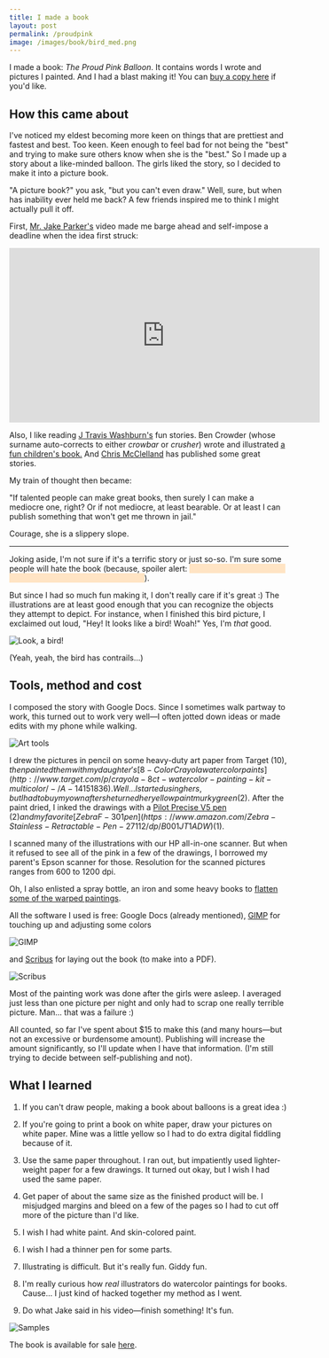 ```yaml
---
title: I made a book
layout: post
permalink: /proudpink
image: /images/book/bird_med.png
---
```


<style>
.spoiler {
    cursor: pointer;
    color: bisque;
    background-color: bisque;
    -webkit-user-select: none;  /* Chrome all / Safari all */
    -moz-user-select: none;     /* Firefox all */
    -ms-user-select: none;      /* IE 10+ */
    user-select: none;
}
.spoiler:focus {
    color: inherit;
    background-color: inherit;
    outline: none;
}
</style>

<script>
$(function() {
    $('a[href^=http]').each(function() {
        if (this.href.indexOf(location.hostname) === -1) {
            $(this).attr({
                target: "_blank",
                title: "Opens in a new window",
                rel: "noopener noreferrer",
            });
        }
    })
});
</script>

I made a book: *The Proud Pink Balloon*.  It contains words I wrote and pictures I painted.  And I had a blast making it!  You can <a href="http://www.theproudpinkballoon.com">buy a copy here</a> if you'd like.

## How this came about

I've noticed my eldest becoming more keen on things that are prettiest and fastest and best.  Too keen.  Keen enough to feel bad for not being the "best" and trying to make sure others know when she is the "best."  So I made up a story about a like-minded balloon.  The girls liked the story, so I decided to make it into a picture book.

"A picture book?" you ask, "but you can't even draw."  Well, sure, but when has inability ever held me back?  A few friends inspired me to think I might actually pull it off.

First, [Mr. Jake Parker's](http://mrjakeparker.com/) video made me barge ahead and self-impose a deadline when the idea first struck:

<iframe width="560" height="315" style="margin: 0 auto;" src="https://www.youtube.com/embed/lRtV-ugIT0k" frameborder="0" allowfullscreen></iframe>

Also, I like reading [J Travis Washburn's](http://www.jwashburn.com/) fun stories.  Ben Crowder (whose surname auto-corrects to either *crowbar* or *crusher*) wrote and illustrated [a fun children's book.](http://bencrowder.net/books/picture-books/the-circle-book/)  And [Chris McClelland](http://theprovocanyonreview.net/about-us.html) has published some great stories.

My train of thought then became:

"If talented people can make great books, then surely I can make a mediocre one, right?  Or if not mediocre, at least bearable. Or at least I can publish something that won't get me thrown in jail."

Courage, she is a slippery slope.

---

Joking aside, I'm not sure if it's a terrific story or just so-so. I'm sure some people will hate the book (because, spoiler alert: <span class="spoiler" tabindex="0">if you've ever seen a child with a balloon, you know how it ends</span>).

But since I had so much fun making it, I don't really care if it's great :) The illustrations are at least good enough that you can recognize the objects they attempt to depict.  For instance, when I finished this bird picture, I exclaimed out loud, "Hey! It looks like a bird! Woah!" Yes, I'm *that* good.

![Look, a bird!](/images/book/bird_med.png)

(Yeah, yeah, the bird has contrails...)



## Tools, method and cost

I composed the story with Google Docs.  Since I sometimes walk partway to work, this turned out to work very well&mdash;I often jotted down ideas or made edits with my phone while walking.

![Art tools](/images/book/arttools_med.png)

I drew the pictures in pencil on some heavy-duty art paper from Target ($10), then painted them with my daughter's [8-Color Crayola water color paints](http://www.target.com/p/crayola-8ct-watercolor-painting-kit-multicolor/-/A-14151836).  Well... I started using hers, but I had to buy my own after she turned her yellow paint murky green ($2).  After the paint dried, I inked the drawings with a [Pilot Precise V5 pen](https://www.amazon.com/Pilot-Precise-Stick-Rolling-35334/dp/B00006IEBI) ($2) and my favorite [Zebra F-301 pen](https://www.amazon.com/Zebra-Stainless-Retractable-Pen-27112/dp/B001JT1ADW) ($1).

I scanned many of the illustrations with our HP all-in-one scanner.  But when it refused to see all of the pink in a few of the drawings, I borrowed my parent's Epson scanner for those.  Resolution for the scanned pictures ranges from 600 to 1200 dpi.

Oh, I also enlisted a spray bottle, an iron and some heavy books to [flatten some of the warped paintings](https://www.youtube.com/watch?v=tL6fxMgtU9A).

All the software I used is free:  Google Docs (already mentioned), [GIMP](https://www.gimp.org/) for touching up and adjusting some colors

![GIMP](/images/book/gimp.png)

and [Scribus](https://www.scribus.net/) for laying out the book (to make into a PDF).

![Scribus](/images/book/scribus.png)

Most of the painting work was done after the girls were asleep.  I averaged just less than one picture per night and only had to scrap one really terrible picture.  Man... that was a failure :)

All counted, so far I've spent about $15 to make this (and many hours&mdash;but not an excessive or burdensome amount).  Publishing will increase the amount significantly, so I'll update when I have that information. (I'm still trying to decide between self-publishing and not).

<!-- Since I wanted a hardcover copy, the most expensive part of this process was publishing.  I used [Ingram Spark](http://www.ingramspark.com/).  If I'd wanted a softcover, I could have published using Amazon's CreateSpace for free.
-->


## What I learned

1. If you can't draw people, making a book about balloons is a great idea :)

1. If you're going to print a book on white paper, draw your pictures on white paper.  Mine was a little yellow so I had to do extra digital fiddling because of it.

1. Use the same paper throughout.  I ran out, but impatiently used lighter-weight paper for a few drawings.  It turned out okay, but I wish I had used the same paper.

1. Get paper of about the same size as the finished product will be.  I misjudged margins and bleed on a few of the pages so I had to cut off more of the picture than I'd like.

1. I wish I had white paint.  And skin-colored paint.

1. I wish I had a thinner pen for some parts.

1. Illustrating is difficult.  But it's really fun.  Giddy fun.

1. I'm really curious how *real* illustrators do watercolor paintings for books.  Cause... I just kind of hacked together my method as I went.

1. Do what Jake said in his video&mdash;finish something!  It's fun.

![Samples](/images/book/severalpics_med.png)

The book is available for sale <a href="http://www.theproudpinkballoon.com">here</a>.
